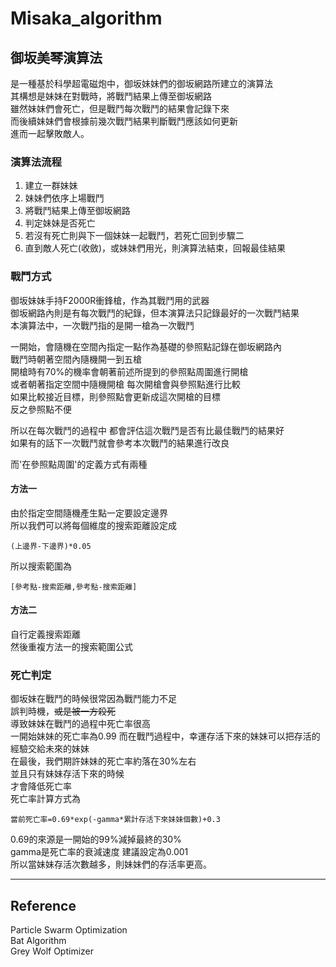 # **Misaka_algorithm**  

## **御坂美琴演算法**  
是一種基於科學超電磁炮中，御坂妹妹們的御坂網路所建立的演算法  
其構想是妹妹在對戰時，將戰鬥結果上傳至御坂網路  
雖然妹妹們會死亡，但是戰鬥每次戰鬥的結果會記錄下來  
而後續妹妹們會根據前幾次戰鬥結果判斷戰鬥應該如何更新  
進而一起擊敗敵人。  

### 演算法流程
1. 建立一群妹妹
2. 妹妹們依序上場戰鬥
3. 將戰鬥結果上傳至御坂網路
4. 判定妹妹是否死亡
5. 若沒有死亡則與下一個妹妹一起戰鬥，若死亡回到步驟二
6. 直到敵人死亡(收斂)，或妹妹們用光，則演算法結束，回報最佳結果



### 戰鬥方式
御坂妹妹手持F2000R衝鋒槍，作為其戰鬥用的武器  
御坂網路內則是有每次戰鬥的紀錄，但本演算法只記錄最好的一次戰鬥結果  
本演算法中，一次戰鬥指的是開一槍為一次戰鬥  
  
一開始，會隨機在空間內指定一點作為基礎的參照點記錄在御坂網路內  
戰鬥時朝著空間內隨機開一到五槍  
開槍時有70%的機率會朝著前述所提到的參照點周圍進行開槍  
或者朝著指定空間中隨機開槍
每次開槍會與參照點進行比較  
如果比較接近目標，則參照點會更新成這次開槍的目標  
反之參照點不便  
  
所以在每次戰鬥的過程中
都會評估這次戰鬥是否有比最佳戰鬥的結果好  
如果有的話下一次戰鬥就會參考本次戰鬥的結果進行改良  

而'在參照點周圍'的定義方式有兩種  
#### 方法一    
  由於指定空間隨機產生點一定要設定邊界  
  所以我們可以將每個維度的搜索距離設定成
  ~~~
  (上邊界-下邊界)*0.05
  ~~~
  所以搜索範圍為  
  ~~~
  [參考點-搜索距離,參考點-搜索距離]
  ~~~
#### 方法二
  自行定義搜索距離  
  然後重複方法一的搜索範圍公式  



    
  
### 死亡判定  
御坂妹在戰鬥的時候很常因為戰鬥能力不足  
誤判時機，~~或是被一方殺死~~  
導致妹妹在戰鬥的過程中死亡率很高  
一開始妹妹的死亡率為0.99
而在戰鬥過程中，幸運存活下來的妹妹可以把存活的經驗交給未來的妹妹  
在最後，我們期許妹妹的死亡率約落在30%左右  
並且只有妹妹存活下來的時候  
才會降低死亡率  
死亡率計算方式為  

```
當前死亡率=0.69*exp(-gamma*累計存活下來妹妹個數)+0.3
```

0.69的來源是一開始的99%減掉最終的30%  
gamma是死亡率的衰減速度 建議設定為0.001  
所以當妹妹存活次數越多，則妹妹們的存活率更高。  


***  
## Reference  
Particle Swarm Optimization   
Bat Algorithm  
Grey Wolf Optimizer  
